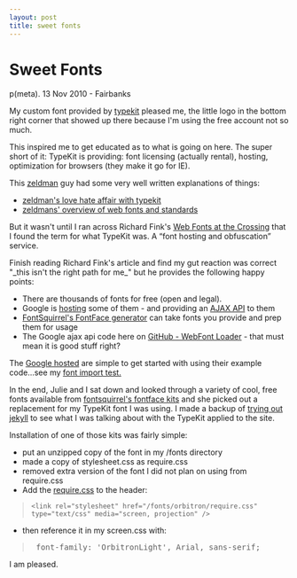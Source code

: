 ```yaml
---
layout: post
title: sweet fonts
---
```


# Sweet Fonts

p(meta). 13 Nov 2010 - Fairbanks

My custom font provided by [typekit](http://typekit.com) pleased me, the little logo in the bottom right corner that showed up there because I'm using the free account not so much.  

This inspired me to get educated as to what is going on here. The super short of it:  TypeKit is providing: font licensing (actually rental), hosting, optimization for browsers (they make it go for IE).

This [zeldman](http://www.zeldman.com) guy had some very well written explanations of things:
* [zeldman's love hate affair with typekit](http://www.zeldman.com/2010/03/22/my-lovehate-affair-with-typekit/)
* [zeldmans' overview of web fonts and standards](http://www.zeldman.com/2009/08/17/web-fonts-and-standards/)

But it wasn't until I ran across Richard Fink's [Web Fonts at the Crossing](http://www.alistapart.com/articles/fonts-at-the-crossing/) that I found the term for what TypeKit was.  A “font hosting and obfuscation” service. 

Finish reading Richard Fink's article and find my gut reaction was correct "\_this isn't the right path for me\_" but he provides the following happy points:
* There are thousands of fonts for free (open and legal).
* Google is [hosting](http://code.google.com/webfonts) some of them - and providing an [AJAX API](http://code.google.com/apis/libraries/devguide.html#webfont) to them
* [FontSquirrel's FontFace generator](http://www.fontsquirrel.com/fontface/generator) can take fonts you provide and prep them for usage
* The Google ajax api code here on [GitHub - WebFont Loader](https://github.com/typekit/webfontloader) - that must mean it is good stuff right?

The [Google hosted](http://code.google.com/webfonts) are simple to get started with using their example code...see my [font import test.](/random/font\_import\_test.html)

In the end, Julie and I sat down and looked through a variety of cool, free fonts available from [fontsquirrel's fontface kits](http://www.fontsquirrel.com/fontface) and she picked out a replacement for my TypeKit font I was using.   I made a backup of [trying out jekyll](/random/trying\_out\_jekyll.html) to see what I was talking about with the TypeKit applied to the site.

Installation of one of those kits was fairly simple:

* put an unzipped copy of the font in my /fonts directory
* made a copy of stylesheet.css as require.css
* removed extra version of the font I did not plan on using from require.css
* Add the [require.css](/fonts/orbitron/require.css) to the header:
 > ``` <link rel="stylesheet" href="/fonts/orbitron/require.css" type="text/css" media="screen, projection" />  ```

* then reference it in my screen.css with:
 > <pre> font-family: 'OrbitronLight', Arial, sans-serif;</pre>

I am pleased.
